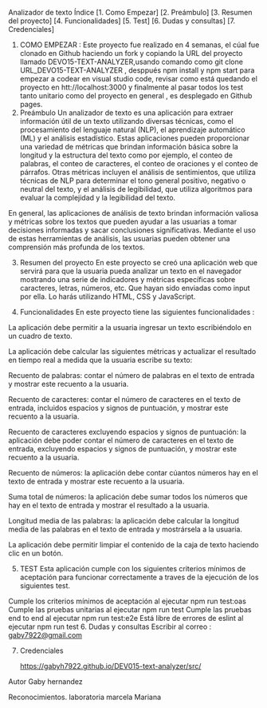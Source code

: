 
Analizador de texto
Índice
[1. Como Empezar]
[2. Preámbulo]
[3. Resumen del proyecto]
[4. Funcionalidades]
[5. Test]
[6. Dudas y consultas]
[7. Credenciales]
1. COMO EMPEZAR :
Este proyecto fue realizado en 4 semanas, el cúal fue clonado en Github haciendo un fork y copiando la URL del proyecto llamado DEVO15-TEXT-ANALYZER,usando comando como git clone URL_DEVO15-TEXT-ANALYZER , desppués npm install y npm start para empezar a codear en visual studio code, revisar como está quedando el proyecto en htt://localhost:3000 y finalmente al pasar todos los test tanto unitario como del proyecto en general , es desplegado en Github pages.
2. Preámbulo
Un analizador de texto es una aplicación para extraer información útil de un texto utilizando diversas técnicas, como el procesamiento del lenguaje natural (NLP), el aprendizaje automático (ML) y el análisis estadístico. Estas aplicaciones pueden proporcionar una variedad de métricas que brindan información básica sobre la longitud y la estructura del texto como por ejemplo, el conteo de palabras, el conteo de caracteres, el conteo de oraciones y el conteo de párrafos. Otras métricas incluyen el análisis de sentimientos, que utiliza técnicas de NLP para determinar el tono general positivo, negativo o neutral del texto, y el análisis de legibilidad, que utiliza algoritmos para evaluar la complejidad y la legibilidad del texto.

En general, las aplicaciones de análisis de texto brindan información valiosa y métricas sobre los textos que pueden ayudar a las usuarias a tomar decisiones informadas y sacar conclusiones significativas. Mediante el uso de estas herramientas de análisis, las usuarias pueden obtener una comprensión más profunda de los textos.

3. Resumen del proyecto
En este proyecto se creó una aplicación web que servirá para que la usuaria pueda analizar un texto en el navegador mostrando una serie de indicadores y métricas específicas sobre caracteres, letras, números, etc. Que hayan sido enviadas como input por ella. Lo harás utilizando HTML, CSS y JavaScript.

4. Funcionalidades
En este proyecto tiene las siguientes funcionalidades :

La aplicación debe permitir a la usuaria ingresar un texto escribiéndolo en un cuadro de texto.

La aplicación debe calcular las siguientes métricas y actualizar el resultado en tiempo real a medida que la usuaria escribe su texto:

Recuento de palabras: contar el número de palabras en el texto de entrada y mostrar este recuento a la usuaria.

Recuento de caracteres: contar el número de caracteres en el texto de entrada, incluidos espacios y signos de puntuación, y mostrar este recuento a la usuaria.

Recuento de caracteres excluyendo espacios y signos de puntuación: la aplicación debe poder contar el número de caracteres en el texto de entrada, excluyendo espacios y signos de puntuación, y mostrar este recuento a la usuaria.

Recuento de números: la aplicación debe contar cúantos números hay en el texto de entrada y mostrar este recuento a la usuaria.

Suma total de números: la aplicación debe sumar todos los números que hay en el texto de entrada y mostrar el resultado a la usuaria.

Longitud media de las palabras: la aplicación debe calcular la longitud media de las palabras en el texto de entrada y mostrársela a la usuaria.

La aplicación debe permitir limpiar el contenido de la caja de texto haciendo clic en un botón.

5. TEST
Esta aplicación cumple con los siguientes criterios mínimos de aceptación para funcionar correctamente a traves de la ejecución de los siguientes test.

Cumple los criterios mínimos de aceptación al ejecutar npm run test:oas
Cumple las pruebas unitarias al ejecutar npm run test
Cumple las pruebas end to end al ejecutar npm run test:e2e
Está libre de errores de eslint al ejecutar npm run test
6. Dudas y consultas
Escribir al correo : gaby7922@gmail.com

7. Credenciales

   https://gabyh7922.github.io/DEV015-text-analyzer/src/

Autor
Gaby hernandez

Reconocimientos.
laboratoria
marcela
Mariana

